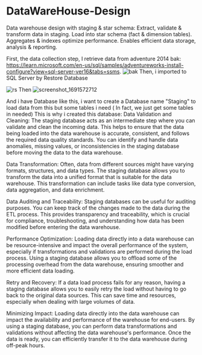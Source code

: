 # DataWareHouse-Design
Data warehouse design with staging &amp; star schema: Extract, validate &amp; transform data in staging. Load into star schema (fact &amp; dimension tables). Aggregates &amp; indexes optimize performance. Enables efficient data storage, analysis &amp; reporting.

First, the data collection step, I retrieve data from adventure 2014 bak: https://learn.microsoft.com/en-us/sql/samples/adventureworks-install-configure?view=sql-server-ver16&tabs=ssms.
![bak](https://github.com/QuyLe2000/DataWareHouse-Design/assets/90446677/e8f3d20f-0cc6-4458-b12b-c292b714e711)
Then, i imported to SQL Server by Restore Database

![rs](https://github.com/QuyLe2000/DataWareHouse-Design/assets/90446677/47502a0f-52d5-42cc-8770-03bf73c5443c)
Then
![screenshot_1691572712](https://github.com/QuyLe2000/DataWareHouse-Design/assets/90446677/cd8a113f-c28f-4c67-add6-6d6b874ef3d0)

And i have Database like this, i want to create a Database name "Staging" to load data from this but some tables i need ( In fact, we just get some tables in needed)
This is why i created this database: 
Data Validation and Cleaning: The staging database acts as an intermediate step where you can validate and clean the incoming data. This helps to ensure that the data being loaded into the data warehouse is accurate, consistent, and follows the required data quality standards. You can identify and handle data anomalies, missing values, or inconsistencies in the staging database before moving the data to the data warehouse.

Data Transformation: Often, data from different sources might have varying formats, structures, and data types. The staging database allows you to transform the data into a unified format that is suitable for the data warehouse. This transformation can include tasks like data type conversion, data aggregation, and data enrichment.

Data Auditing and Traceability: Staging databases can be useful for auditing purposes. You can keep track of the changes made to the data during the ETL process. This provides transparency and traceability, which is crucial for compliance, troubleshooting, and understanding how data has been modified before entering the data warehouse.

Performance Optimization: Loading data directly into a data warehouse can be resource-intensive and impact the overall performance of the system, especially if transformations and validations are performed during the load process. Using a staging database allows you to offload some of the processing overhead from the data warehouse, ensuring smoother and more efficient data loading.

Retry and Recovery: If a data load process fails for any reason, having a staging database allows you to easily retry the load without having to go back to the original data sources. This can save time and resources, especially when dealing with large volumes of data.

Minimizing Impact: Loading data directly into the data warehouse can impact the availability and performance of the warehouse for end-users. By using a staging database, you can perform data transformations and validations without affecting the data warehouse's performance. Once the data is ready, you can efficiently transfer it to the data warehouse during off-peak hours.

